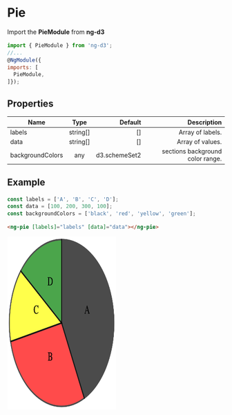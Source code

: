 # Pie

Import the **PieModule** from **ng-d3** 

```javascript
import { PieModule } from 'ng-d3';
//...
@NgModule({
imports: [
  PieModule,
]});
```



## Properties

| Name        | Type           | Default  | Description |
| ------------- |:-------------:| -----:| -------------:|
| labels        | string[]        | [] | Array of labels. |
| data        | string[]        | [] | Array of values. |
| backgroundColors        | any        | d3.schemeSet2 | sections background color range.  |


## Example

```javascript
const labels = ['A', 'B', 'C', 'D'];
const data = [100, 200, 300, 100];
const backgroundColors = ['black', 'red', 'yellow', 'green'];

```

```html
<ng-pie [labels]="labels" [data]="data"></ng-pie>
```

<img src="./images/ng-d3-pie.png" style="width:50%;height:400px;">
